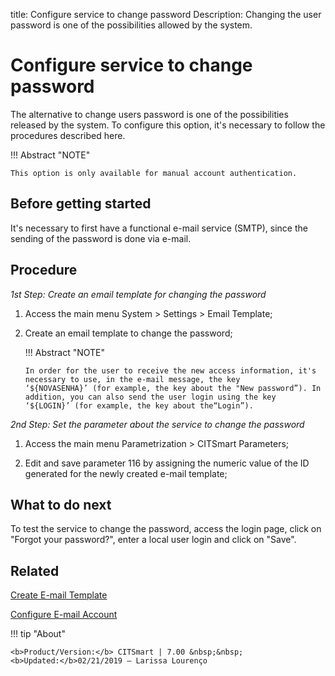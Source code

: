 title: Configure service to change password
Description: Changing the user password is one of the possibilities allowed by the system.  
# Configure service to change password

The alternative to change users password is one of the possibilities released by the system. To configure this option, it's necessary to follow the procedures described here.

!!! Abstract "NOTE"

    This option is only available for manual account authentication.

Before getting started
----------------

It's necessary to first have a functional e-mail service (SMTP), since the sending of the password is done via e-mail.

Procedure
------------

*1st Step: Create an email template for changing the password*

1.  Access the main menu System \> Settings \> Email Template;

2.  Create an email template to change the password;

    !!! Abstract "NOTE"

        In order for the user to receive the new access information, it's necessary to use, in the e-mail message, the key                      ‘${NOVASENHA}’ (for example, the key about the "New password”). In addition, you can also send the user login using the key              ‘${LOGIN}’ (for example, the key about the“Login”). 
        

*2nd Step: Set the parameter about the service to change the password*

1.  Access the main menu Parametrization \> CITSmart Parameters;

2.  Edit and save parameter 116 by assigning the numeric value of the ID generated for the newly created e-mail template;

What to do next
------------------

To test the service to change the password, access the login page, click on "Forgot your password?", enter a local user login and click on "Save".

## Related

[Create E-mail Template][1]

[Configure E-mail Account][2]

!!! tip "About"

    <b>Product/Version:</b> CITSmart | 7.00 &nbsp;&nbsp;
    <b>Updated:</b>02/21/2019 – Larissa Lourenço

[1]:/en-us/citsmart-7/platform-administration/email-settings/email-templates-configure-email-template.html
[2]:/en-us/citsmart-7/platform-administration/email-settings/configuration.html
